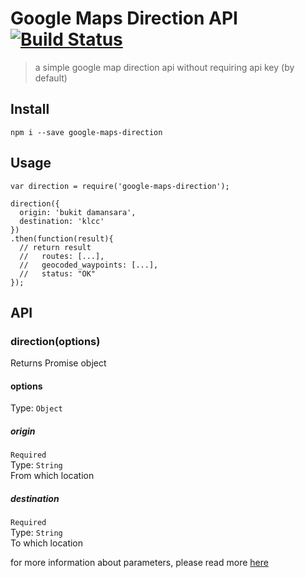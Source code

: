# Google Maps Direction API [![Build Status](https://travis-ci.org/yujinlim/google-maps-direction.svg?branch=master)](https://travis-ci.org/yujinlim/google-maps-direction)
> a simple google map direction api without requiring api key (by default)

## Install
```
npm i --save google-maps-direction
```

## Usage
```JS
var direction = require('google-maps-direction');

direction({
  origin: 'bukit damansara',
  destination: 'klcc'
})
.then(function(result){
  // return result
  //   routes: [...],
  //   geocoded_waypoints: [...],
  //   status: "OK"
});
```

## API
### direction(options)
Returns Promise object

#### options
Type: `Object`
##### origin
`Required`  
Type: `String`  
From which location
##### destination
`Required`  
Type: `String`  
To which location

for more information about parameters, please read more [here](https://developers.google.com/maps/documentation/directions/intro#RequestParameters)
